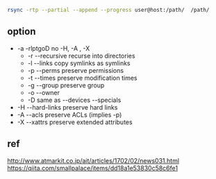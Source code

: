 ```bash
rsync -rtp --partial --append --progress user@host:/path/  /path/
```

option
---

- -a  -rlptgoD no -H, -A , -X
  - -r --recursive recurse into directories
  - -l --links  copy symlinks as symlinks
  - -p --perms preserve permissions
  - -t --times preserve modification times
  - -g --group preserve group
  - -o --owner 
  - -D same as --devices --specials
- -H --hard-links preserve hard links
- -A --acls preserve ACLs (implies -p)
- -X --xattrs preserve extended attributes



ref  
---

http://www.atmarkit.co.jp/ait/articles/1702/02/news031.html  
https://qiita.com/smallpalace/items/dd18a1e53830c58c6fe1  


